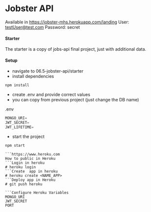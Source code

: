 # Jobster API

Available in https://jobster-mhs.herokuapp.com/landing
User: testUser@test.com
Password: secret

#### Starter

The starter is a copy of jobs-api final project, just with additional data.

#### Setup

- navigate to 06.5-jobster-api/starter
- install dependencies

```sh
npm install
```

- create .env and provide correct values
- you can copy from previous project (just change the DB name)

.env

```js
MONGO_URI=
JWT_SECRET=
JWT_LIFETIME=
```

- start the project

```sh
npm start
```
```Pre Requisite, install heroku command line
```https://www.heroku.com
How to public in Heroku
```Login in heroku
# heroku login
```Create  app in heroku
# heroku create <NAME_APP>
```Deploy app in Heroku
# git push heroku

```Configure Heroku Variables
MONGO_URI
JWT_SECRET
PORT
